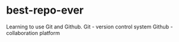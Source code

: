 # best-repo-ever
Learning to use Git and Github.
Git - version control system
Github - collaboration platform